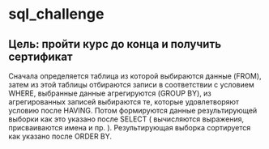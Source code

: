 # sql_challenge

## Цель: пройти курс до конца и получить сертификат


Сначала определяется таблица из которой выбираются данные (FROM), затем из этой таблицы отбираются записи в соответствии с условием  WHERE, выбранные данные агрегируются (GROUP BY),  из агрегированных записей выбираются те, которые удовлетворяют условию после HAVING. Потом формируются данные результирующей выборки как это указано после SELECT ( вычисляются выражения, присваиваются имена и пр. ). Результирующая выборка сортируется как указано после ORDER BY.
